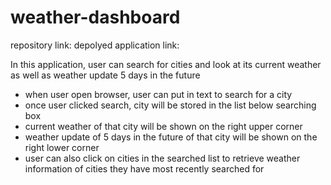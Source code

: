 # weather-dashboard
repository link:
depolyed application link:

In this application, user can search for cities and look at its current weather as well as weather update 5 days in the future

* when user open browser, user can put in text to search for a city
* once user clicked search, city will be stored in the list below searching box
* current weather of that city will be shown on the right upper corner
* weather update of 5 days in the future of that city will be shown on the right lower corner
* user can also click on cities in the searched list to retrieve weather information of cities they have most recently searched for

